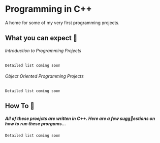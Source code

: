 # Programming in C++

A home for some of my very first programming projects.  

## What you can expect 🤔

###### Introduction to Programming Projects 
```
Detailed list coming soon

```

###### Object Oriented Programming Projects 
```
Detailed list coming soon

```

## How To 🤖
##### All of these proejcts are written in C++. Here are a few sugg🤖estions on how to run these prorgams... 
```
Detailed list coming soon

```



